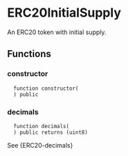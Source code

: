 # ERC20InitialSupply

An ERC20 token with initial supply.



## Functions
### constructor
```solidity
  function constructor(
  ) public
```




### decimals
```solidity
  function decimals(
  ) public returns (uint8)
```

See {ERC20-decimals}


